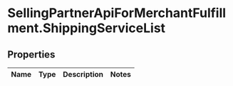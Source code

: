 # SellingPartnerApiForMerchantFulfillment.ShippingServiceList

## Properties
Name | Type | Description | Notes
------------ | ------------- | ------------- | -------------


